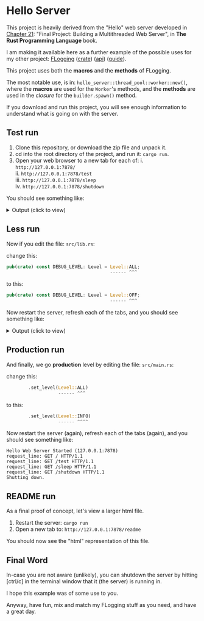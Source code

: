 <!-- markdownlint-disable-file MD033 -->

# Hello Server

This project is heavily derived from the "Hello" web server developed in
[Chapter 21][21]: "Final Project: Building a Multithreaded Web Server", in
**The Rust Programming Language** book.

I am making it available here as a further example of the possible uses for my other project:
<a href="https://github.com/bewillcott/flogging" target="_blank">FLogging</a> (<a href="https://crates.io/crates/flogging" target="_blank">crate</a>) (<a href="https://docs.rs/flogging/latest/flogging" target="_blank">api</a>) (<a href="https://bewillcott.github.io/flogging" target="_blank">guide</a>).

This project uses both the **macros** and the **methods** of FLogging.

The most notable use, is in: `hello_server::thread_pool::worker::new()`, where
the **macros** are used for the `Worker`'s methods, and the **methods** are used
in the _closure_ for the `builder.spawn()` method.

If you download and run this project, you will see enough information to understand
what is going on with the server.

## Test run

1. Clone this repository, or download the zip file and unpack it.
2. cd into the root directory of the project, and run it: `cargo run`.
3. Open your web browser to a new tab for each of:
   i. `http://127.0.0.1:7878/`\
   ii. `http://127.0.0.1:7878/test`\
   iii. `http://127.0.0.1:7878/sleep`\
   iv. `http://127.0.0.1:7878/shutdown`

You should see something like:

<details>
<summary>Output (click to view)</summary>

```text
hello_server::thread_pool->new [FINER  ] Entry: (size: 4)
hello_server::thread_pool->setup_thread_pool [FINER  ] Entry: (size: 4, sender: Sender { .. })
hello_server::thread_pool::worker->new [FINER  ] Entry: (id: 0, receiver: Mutex { data: Receiver { .. }, poisoned: false, .. })
hello_server::thread_pool::worker->new [FINER  ] Return: (rtn: Ok(Worker { id: 0, thread: Some(JoinHandle { .. }) }))
hello_server::thread_pool::worker->new [FINER  ] Entry: (id: 1, receiver: Mutex { data: Receiver { .. }, poisoned: false, .. })
hello_server::thread_pool::worker->new [FINER  ] Return: (rtn: Ok(Worker { id: 1, thread: Some(JoinHandle { .. }) }))
hello_server::thread_pool::worker->new [FINER  ] Entry: (id: 2, receiver: Mutex { data: <locked>, poisoned: false, .. })
hello_server::thread_pool::worker->new [FINER  ] Return: (rtn: Ok(Worker { id: 2, thread: Some(JoinHandle { .. }) }))
hello_server::thread_pool::worker->new [FINER  ] Entry: (id: 3, receiver: Mutex { data: <locked>, poisoned: false, .. })
hello_server::thread_pool::worker->new [FINER  ] Return: (rtn: Ok(Worker { id: 3, thread: Some(JoinHandle { .. }) }))
hello_server::thread_pool->setup_thread_pool [FINER  ] Return: (rtn: 0: Some(JoinHandle { .. })
1: Some(JoinHandle { .. })
2: Some(JoinHandle { .. })
3: Some(JoinHandle { .. })
)
hello_server::thread_pool->new [FINER  ] Return: (rtn: 0: Some(JoinHandle { .. })
1: Some(JoinHandle { .. })
2: Some(JoinHandle { .. })
3: Some(JoinHandle { .. })
)
Hello Web Server Started (127.0.0.1:7878)
hello_server->main [FINEST ] stream: TcpStream { addr: 127.0.0.1:7878, peer: 127.0.0.1:34900, fd: 4 }
hello_server->main [FINEST ] buf_reader: BufReader { reader: TcpStream { addr: 127.0.0.1:7878, peer: 127.0.0.1:34900, fd: 4 }, buffer: 0/8192 }
request_line: GET / HTTP/1.1
hello_server::thread_pool->execute [FINER  ] Entry
hello_server::thread_pool->execute [FINER  ] Return
hello_server::thread_pool::worker->spawn [FINEST ] Worker 0 got a job; executing.
hello_server->handle_connection [FINER  ] Entry: (request_line: GET / HTTP/1.1
stream: TcpStream { addr: 127.0.0.1:7878, peer: 127.0.0.1:34900, fd: 4 })
hello_server->handle_connection [FINEST ] response: HTTP/1.1 200 OK
Content-Length: 176

<!DOCTYPE html>
<html lang="en">
  <head>
    <meta charset="utf-8">
    <title>Hello!</title>
  </head>
  <body>
    <h1>Hello!</h1>
    <p>Hi from Rust</p>
  </body>
</html>

hello_server->handle_connection [FINER  ] Return
hello_server->main [FINEST ] stream: TcpStream { addr: 127.0.0.1:7878, peer: 127.0.0.1:34916, fd: 5 }
hello_server->main [FINEST ] buf_reader: BufReader { reader: TcpStream { addr: 127.0.0.1:7878, peer: 127.0.0.1:34916, fd: 5 }, buffer: 0/8192 }
request_line: GET /test HTTP/1.1
hello_server::thread_pool->execute [FINER  ] Entry
hello_server::thread_pool->execute [FINER  ] Return
hello_server::thread_pool::worker->spawn [FINEST ] Worker 1 got a job; executing.
hello_server->handle_connection [FINER  ] Entry: (request_line: GET /test HTTP/1.1
stream: TcpStream { addr: 127.0.0.1:7878, peer: 127.0.0.1:34916, fd: 5 })
hello_server->handle_connection [FINEST ] response: HTTP/1.1 404 NOT FOUND
Content-Length: 206

<!DOCTYPE html>
<html lang="en">
  <head>
    <meta charset="utf-8">
    <title>Hello!</title>
  </head>
  <body>
    <h1>Oops!</h1>
    <p>Sorry, I don't know what you're asking for.</p>
  </body>
</html>

hello_server->handle_connection [FINER  ] Return
hello_server->main [FINEST ] stream: TcpStream { addr: 127.0.0.1:7878, peer: 127.0.0.1:45756, fd: 4 }
hello_server->main [FINEST ] buf_reader: BufReader { reader: TcpStream { addr: 127.0.0.1:7878, peer: 127.0.0.1:45756, fd: 4 }, buffer: 0/8192 }
request_line: GET /sleep HTTP/1.1
hello_server::thread_pool->execute [FINER  ] Entry
hello_server::thread_pool->execute [FINER  ] Return
hello_server::thread_pool::worker->spawn [FINEST ] Worker 2 got a job; executing.
hello_server->handle_connection [FINER  ] Entry: (request_line: GET /sleep HTTP/1.1
stream: TcpStream { addr: 127.0.0.1:7878, peer: 127.0.0.1:45756, fd: 4 })
hello_server->handle_connection [FINEST ] response: HTTP/1.1 200 OK
Content-Length: 190

<!DOCTYPE html>
<html lang="en">
  <head>
    <meta charset="utf-8">
    <title>Hello Sleepy!</title>
  </head>
  <body>
    <h1>Hello sleepy!</h1>
    <p>Hi from Rust</p>
  </body>
</html>

hello_server->handle_connection [FINER  ] Return
hello_server->main [FINEST ] stream: TcpStream { addr: 127.0.0.1:7878, peer: 127.0.0.1:45122, fd: 5 }
hello_server->main [FINEST ] buf_reader: BufReader { reader: TcpStream { addr: 127.0.0.1:7878, peer: 127.0.0.1:45122, fd: 5 }, buffer: 0/8192 }
request_line: GET /shutdown HTTP/1.1
hello_server::thread_pool->execute [FINER  ] Entry
hello_server::thread_pool->execute [FINER  ] Return
Shutting down.
hello_server::thread_pool->drop [FINER  ] Entry
hello_server::thread_pool->drop [FINEST ] Shutting down worker 0
hello_server::thread_pool::worker->spawn [FINEST ] Worker 0 disconnected; shutting down.
hello_server::thread_pool::worker->spawn [FINEST ] Worker 3 got a job; executing.
hello_server::thread_pool::worker->spawn [FINEST ] Worker 1 disconnected; shutting down.
hello_server::thread_pool::worker->spawn [FINEST ] Worker 2 disconnected; shutting down.
hello_server->handle_connection [FINER  ] Entry: (request_line: GET /shutdown HTTP/1.1
stream: TcpStream { addr: 127.0.0.1:7878, peer: 127.0.0.1:45122, fd: 5 })
hello_server::thread_pool->drop [FINEST ] Shutting down worker 1
hello_server->handle_connection [FINEST ] response: HTTP/1.1 200 OK
Content-Length: 186

<!DOCTYPE html>
<html lang="en">
  <head>
    <meta charset="utf-8">
    <title>Good bye!</title>
  </head>
  <body>
    <h1>Good bye!</h1>
    <p>See ya from Rust</p>
  </body>
</html>

hello_server::thread_pool->drop [FINEST ] Shutting down worker 2
hello_server::thread_pool->drop [FINEST ] Shutting down worker 3
hello_server->handle_connection [FINER  ] Return
hello_server::thread_pool::worker->spawn [FINEST ] Worker 3 disconnected; shutting down.
```

</details>

## Less run

Now if you edit the file: `src/lib.rs`:

change this:

```rust
pub(crate) const DEBUG_LEVEL: Level = Level::ALL;
                                      ------ ^^^
```

to this:

```rust
pub(crate) const DEBUG_LEVEL: Level = Level::OFF;
                                      ------ ^^^
```

Now restart the server, refresh each of the tabs, and you should see something like:

<details>
<summary>Output (click to view)</summary>

```text
Hello Web Server Started (127.0.0.1:7878)
hello_server->main [FINEST ] stream: TcpStream { addr: 127.0.0.1:7878, peer: 127.0.0.1:37228, fd: 4 }
hello_server->main [FINEST ] buf_reader: BufReader { reader: TcpStream { addr: 127.0.0.1:7878, peer: 127.0.0.1:37228, fd: 4 }, buffer: 0/8192 }
request_line: GET / HTTP/1.1
hello_server->handle_connection [FINER  ] Entry: (request_line: GET / HTTP/1.1
stream: TcpStream { addr: 127.0.0.1:7878, peer: 127.0.0.1:37228, fd: 4 })
hello_server->handle_connection [FINEST ] response: HTTP/1.1 200 OK
Content-Length: 176

<!DOCTYPE html>
<html lang="en">
  <head>
    <meta charset="utf-8">
    <title>Hello!</title>
  </head>
  <body>
    <h1>Hello!</h1>
    <p>Hi from Rust</p>
  </body>
</html>

hello_server->handle_connection [FINER  ] Return
hello_server->main [FINEST ] stream: TcpStream { addr: 127.0.0.1:7878, peer: 127.0.0.1:37230, fd: 5 }
hello_server->main [FINEST ] buf_reader: BufReader { reader: TcpStream { addr: 127.0.0.1:7878, peer: 127.0.0.1:37230, fd: 5 }, buffer: 0/8192 }
request_line: GET /test HTTP/1.1
hello_server->handle_connection [FINER  ] Entry: (request_line: GET /test HTTP/1.1
stream: TcpStream { addr: 127.0.0.1:7878, peer: 127.0.0.1:37230, fd: 5 })
hello_server->handle_connection [FINEST ] response: HTTP/1.1 404 NOT FOUND
Content-Length: 206

<!DOCTYPE html>
<html lang="en">
  <head>
    <meta charset="utf-8">
    <title>Hello!</title>
  </head>
  <body>
    <h1>Oops!</h1>
    <p>Sorry, I don't know what you're asking for.</p>
  </body>
</html>

hello_server->handle_connection [FINER  ] Return
hello_server->main [FINEST ] stream: TcpStream { addr: 127.0.0.1:7878, peer: 127.0.0.1:37240, fd: 4 }
hello_server->main [FINEST ] buf_reader: BufReader { reader: TcpStream { addr: 127.0.0.1:7878, peer: 127.0.0.1:37240, fd: 4 }, buffer: 0/8192 }
request_line: GET /sleep HTTP/1.1
hello_server->handle_connection [FINER  ] Entry: (request_line: GET /sleep HTTP/1.1
stream: TcpStream { addr: 127.0.0.1:7878, peer: 127.0.0.1:37240, fd: 4 })
hello_server->main [FINEST ] stream: TcpStream { addr: 127.0.0.1:7878, peer: 127.0.0.1:45192, fd: 5 }
hello_server->main [FINEST ] buf_reader: BufReader { reader: TcpStream { addr: 127.0.0.1:7878, peer: 127.0.0.1:45192, fd: 5 }, buffer: 0/8192 }
request_line: GET /shutdown HTTP/1.1
Shutting down.
hello_server->handle_connection [FINER  ] Entry: (request_line: GET /shutdown HTTP/1.1
stream: TcpStream { addr: 127.0.0.1:7878, peer: 127.0.0.1:45192, fd: 5 })
hello_server->handle_connection [FINEST ] response: HTTP/1.1 200 OK
Content-Length: 186

<!DOCTYPE html>
<html lang="en">
  <head>
    <meta charset="utf-8">
    <title>Good bye!</title>
  </head>
  <body>
    <h1>Good bye!</h1>
    <p>See ya from Rust</p>
  </body>
</html>

hello_server->handle_connection [FINER  ] Return
hello_server->handle_connection [FINEST ] response: HTTP/1.1 200 OK
Content-Length: 190

<!DOCTYPE html>
<html lang="en">
  <head>
    <meta charset="utf-8">
    <title>Hello Sleepy!</title>
  </head>
  <body>
    <h1>Hello sleepy!</h1>
    <p>Hi from Rust</p>
  </body>
</html>

hello_server->handle_connection [FINER  ] Return
```

</details>

## Production run

And finally, we go **production** level by editing the file: `src/main.rs`:

change this:

```rust
        .set_level(Level::ALL)
                   ------ ^^^
```

to this:

```rust
        .set_level(Level::INFO)
                   ------ ^^^^
```

Now restart the server (again), refresh each of the tabs (again),
and you should see something like:

```text
Hello Web Server Started (127.0.0.1:7878)
request_line: GET / HTTP/1.1
request_line: GET /test HTTP/1.1
request_line: GET /sleep HTTP/1.1
request_line: GET /shutdown HTTP/1.1
Shutting down.
```

## README run

As a final proof of concept, let's view a larger html file.

1. Restart the server: `cargo run`
2. Open a new tab to: `http://127.0.0.1:7878/readme`

You should now see the "html" representation of this file.

## Final Word

In-case you are not aware (unlikely), you can shutdown the server
by hitting [ctrl/c] in the terminal window that it (the server) is running in.

I hope this example was of some use to you.

Anyway, have fun, mix and match my FLogging stuff as you need, and have a great
day.

[21]: https://doc.rust-lang.org/book/ch21-00-final-project-a-web-server.html
